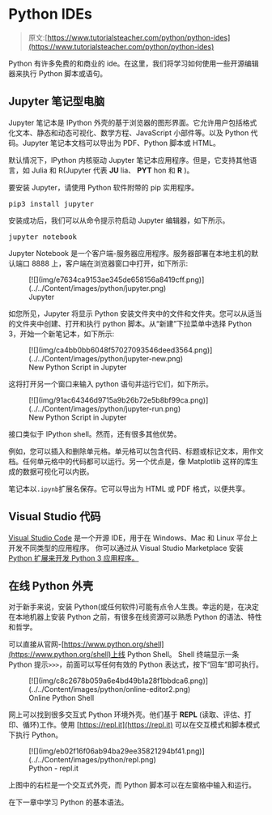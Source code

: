 # Python IDEs

> 原文:[https://www.tutorialsteacher.com/python/python-ides](https://www.tutorialsteacher.com/python/python-ides)

Python 有许多免费的和商业的 ide。在这里，我们将学习如何使用一些开源编辑器来执行 Python 脚本或语句。

## Jupyter 笔记型电脑

Jupyter 笔记本是 IPython 外壳的基于浏览器的图形界面。它允许用户包括格式化文本、静态和动态可视化、数学方程、JavaScript 小部件等。以及 Python 代码。Jupyter 笔记本文档可以导出为 PDF、Python 脚本或 HTML。

默认情况下，IPython 内核驱动 Jupyter 笔记本应用程序。但是，它支持其他语言，如 Julia 和 R(Jupyter 代表 **JU** lia、 **PYT** hon 和 **R** )。

要安装 Jupyter，请使用 Python 软件附带的 pip 实用程序。

<samp>pip3 install jupyter</samp>

安装成功后，我们可以从命令提示符启动 Jupyter 编辑器，如下所示。

<samp>jupyter notebook</samp>

Jupyter Notebook 是一个客户端-服务器应用程序。服务器部署在本地主机的默认端口 8888 上，客户端在浏览器窗口中打开，如下所示:

<figure>[![](img/e7634ca9153ae345de658156a8419cff.png)](../../Content/images/python/jupyter.png) 

<figcaption>Jupyter</figcaption>

</figure>

如您所见，Jupyter 将显示 Python 安装文件夹中的文件和文件夹。您可以从适当的文件夹中创建、打开和执行 python 脚本。从“新建”下拉菜单中选择 Python 3，开始一个新笔记本，如下所示:

<figure>[![](img/ca4bb0bb6048f57027093546deed3564.png)](../../Content/images/python/jupyter-new.png) 

<figcaption>New Python Script in Jupyter</figcaption>

</figure>

这将打开另一个窗口来输入 python 语句并运行它们，如下所示。

<figure>[![](img/91ac64346d9715a9b26b72e5b8bf99ca.png)](../../Content/images/python/jupyter-run.png) 

<figcaption>New Python Script in Jupyter</figcaption>

</figure>

接口类似于 IPython shell。然而，还有很多其他优势。

例如，您可以插入和删除单元格。单元格可以包含代码、标题或标记文本，用作文档。任何单元格中的代码都可以运行。另一个优点是，像 Matplotlib 这样的库生成的数据可视化可以内嵌。

笔记本以`.ipynb`扩展名保存。它可以导出为 HTML 或 PDF 格式，以便共享。

## Visual Studio 代码

[Visual Studio Code](https://code.visualstudio.com/) 是一个开源 IDE，用于在 Windows、Mac 和 Linux 平台上开发不同类型的应用程序。 你可以通过从 Visual Studio Marketplace 安装 [Python 扩展来开发 Python 3 应用程序。](https://marketplace.visualstudio.com/items?itemName=ms-python.python)

## 在线 Python 外壳

对于新手来说，安装 Python(或任何软件)可能有点令人生畏。幸运的是，在决定在本地机器上安装 Python 之前，有很多在线资源可以熟悉 Python 的语法、特性和哲学。

可以直接从官网-[https://www.python.org/shell](https://www.python.org/shell)上线 Python Shell。 Shell 终端显示一条 Python 提示`>>>`，前面可以写任何有效的 Python 表达式，按下“回车”即可执行。

<figure>[![](img/c8c2678b059a6e4bd49b1a28f1bbdca6.png)](../../Content/images/python/online-editor2.png) 

<figcaption>Online Python Shell</figcaption>

</figure>

网上可以找到很多交互式 Python 环境外壳。他们基于 **REPL** (读取、评估、打印、循环)工作。使用 [https://repl.it](https://repl.it) 可以在交互模式和脚本模式下执行 Python。

<figure>[![](img/eb02f16f06ab94ba29ee35821294bf41.png)](../../Content/images/python/repl.png) 

<figcaption>Python - repl.it</figcaption>

</figure>

上图中的右栏是一个交互式外壳，而 Python 脚本可以在左窗格中输入和运行。

在下一章中学习 Python 的基本语法。